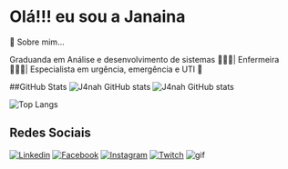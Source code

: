 # Olá!!! eu sou a Janaina

🚀 Sobre mim...

Graduanda em Análise e desenvolvimento de sistemas 👩🏻‍💻| Enfermeira 👩🏻‍⚕️| Especialista em urgência, emergência e UTI 🏥

##GitHub Stats
![J4nah GitHub stats](https://github-readme-stats.vercel.app/api?username=J4nah&show_icons=true&theme=synthwave) 
![J4nah GitHub stats](https://github-readme-stats.vercel.app/api?username=J4nah&show_icons=true&theme=synthwave)

![Top Langs](https://github-readme-stats.vercel.app/api/top-langs/?username=J4nah&theme=synthwave)

## Redes Sociais
[![Linkedin](https://img.shields.io/badge/LinkedIn-0077B5?style=for-the-badge&logo=linkedin&logoColor=white)](https://www.linkedin.com/in/janaina-gomes-568513268/)
[![Facebook](https://img.shields.io/badge/Facebook-1877F2?style=for-the-badge&logo=facebook&logoColor=white)](https://www.facebook.com/janaina.jfg)
[![Instagram](https://img.shields.io/badge/Instagram-E4405F?style=for-the-badge&logo=instagram&logoColor=white)](https://www.instagram.com/janaina_fg/)
[![Twitch](https://img.shields.io/badge/Twitch-9146FF?style=for-the-badge&logo=twitch&logoColor=white)](https://www.twitch.tv/j4nah)
![gif](https://cdn.discordapp.com/attachments/1080350795297472524/1144440163532034138/ezgif.com-resize.gif)


